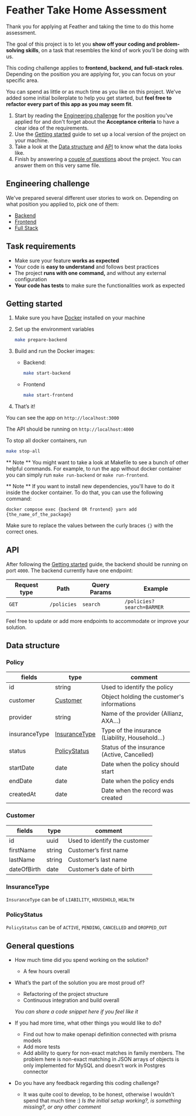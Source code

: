 # Feather Take Home Assessment

Thank you for applying at Feather and taking the time to do this home assessment.

The goal of this project is to let you **show off your coding and problem-solving skills**, on a task that resembles the kind of work you’ll be doing with us.

This coding challenge applies to **frontend, backend, and full-stack roles**. Depending on the position you are applying for, you can focus on your specific area.  

You can spend as little or as much time as you like on this project. We've added some initial boilerplate to help you get started, but **feel free to refactor every part of this app as you may seem fit**.

1. Start by reading the [Engineering challenge](#Engineering-challenge) for the position you've applied for and don't forget about the **Acceptance criteria** to have a clear idea of the requirements.
2. Use the [Getting started](#Getting-started) guide to set up a local version of the project on your machine.
3. Take a look at the [Data structure](#Data-structure) and [API](#API) to know what the data looks like.
4. Finish by answering a [couple of questions](#General-questions) about the project. You can answer them on this very same file.

## Engineering challenge

We've prepared several different user stories to work on. Depending on what position you applied to, pick one of them:  
- [Backend](./backend-readme.md)
- [Frontend](./frontend-readme.md)
- [Full Stack](./full-stack-readme.md)

## Task requirements

- Make sure your feature **works as expected**
- Your code is **easy to understand** and follows best practices
- The project **runs with one command,** and without any external configuration
- **Your code has tests** to make sure the functionalities work as expected

## Getting started

1. Make sure you have [Docker](https://www.docker.com/products/docker-desktop/) installed on your machine
2. Set up the environment variables
    ```bash
    make prepare-backend
    ```

3. Build and run the Docker images:
   - Backend:
     ```bash
     make start-backend
     ```
   - Frontend
     ```bash
     make start-frontend
     ```

4. That’s it! 

You can see the app on `http://localhost:3000`

The API should be running on `http://localhost:4000`

To stop all docker containers, run
```bash
make stop-all
```

** Note **
You might want to take a look at Makefile to see a bunch of other helpful commands.
For example, to run the app without docker container you can simply run `make run-backend` or `make run-frontend`.


** Note **
If you want to install new dependencies, you'll have to do it inside the docker container. To do that, you can use the following command:

```
docker compose exec {backend OR frontend} yarn add {the_name_of_the_package}
```

Make sure to replace the values between the curly braces `{}` with the correct ones.

## API

After following the [Getting started](#Getting-started) guide, the backend should be running on port `4000`. The backend currently have one endpoint:

| Request type | Path        | Query Params | Example                   |
| ------------ | ----------- | ------------ | ------------------------- |
| `GET`        | `/policies` | `search`     | `/policies?search=BARMER` |

Feel free to update or add more endpoints to accommodate or improve your solution.

## Data structure

### Policy

| fields         | type                            | comment                                       |
| -------------- | ------------------------------- | --------------------------------------------- |
| id             | string                          | Used to identify the policy                   |
| customer       | [Customer](#Customer)           | Object holding the customer's informations    |
| provider       | string                          | Name of the provider (Allianz, AXA…)          |
| insuranceType  | [InsuranceType](#InsuranceType) | Type of the insurance (Liability, Household…) |
| status         | [PolicyStatus](#PolicyStatus)   | Status of the insurance (Active, Cancelled)   |
| startDate      | date                            | Date when the policy should start             |
| endDate        | date                            | Date when the policy ends                     |
| createdAt      | date                            | Date when the record was created              |

### Customer

| fields      | type   | comment                       |
| ----------- | ------ | ----------------------------- |
| id          | uuid   | Used to identify the customer |
| firstName   | string | Customer’s first name         |
| lastName    | string | Customer’s last name          |
| dateOfBirth | date   | Customer’s date of birth      |

### InsuranceType

`InsuranceType` can be of `LIABILITY`, `HOUSEHOLD`, `HEALTH`

### PolicyStatus

`PolicyStatus` can be of `ACTIVE`, `PENDING`, `CANCELLED` and `DROPPED_OUT`

## General questions

- How much time did you spend working on the solution?
  * A few hours overall
- What’s the part of the solution you are most proud of?
  * Refactoring of the project structure
  * Continuous integration and build overall

  _You can share a code snippet here if you feel like it_

- If you had more time, what other things you would like to do?
  * Find out how to make openapi definition connected with prisma models
  * Add more tests
  * Add ability to query for non-exact matches in family members. The problem here is non-exact matching in JSON arrays of objects is only implemented for MySQL
    and doesn't work in Postgres connector
- Do you have any feedback regarding this coding challenge?
  * It was quite cool to develop, to be honest, otherwise I wouldn't spend that much time :)
    _Is the initial setup working?, is something missing?, or any other comment_
